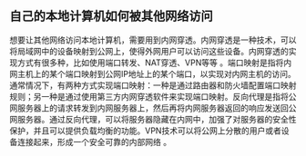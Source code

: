 ## 自己的本地计算机如何被其他网络访问

想要让其他网络访问本地计算机，需要用到内网穿透。内网穿透是一种技术，可以将局域网中的设备映射到公网上，使得外网用户可以访问这些设备。内网穿透的实现方式有很多种，比如使用端口转发、NAT穿透、VPN等等 。端口映射是指将内网主机上的某个端口映射到公网IP地址上的某个端口，以实现对内网主机的访问。通常情况下，有两种方式实现端口映射：一种是通过路由器和防火墙配置端口映射规则；另一种是通过使用第三方内网穿透软件来实现端口映射。反向代理是指将公网服务器上的请求转发到内网服务器上，然后再将内网服务器返回的响应发送回公网服务器。通过反向代理，可以将服务器隐藏在内网中，加强了对服务器的安全性保护，并且可以提供负载均衡的功能。VPN技术可以将公网上分散的用户或者设备连接起来，形成一个安全可靠的内部网络 。